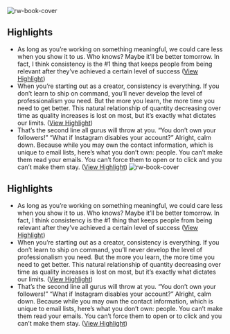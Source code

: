 ![rw-book-cover](https://readwise-assets.s3.amazonaws.com/static/images/article0.00998d930354.png)

## Highlights
- As long as you’re working on something meaningful, we could care less when you show it to us. Who knows? Maybe it’ll be better tomorrow. In fact, I think consistency is the #1 thing that keeps people from being relevant after they’ve achieved a certain level of success ([View Highlight](https://instapaper.com/read/1416154555/16531311))
- When you’re starting out as a creator, consistency is everything. If you don’t learn to ship on command, you’ll never develop the level of professionalism you need. But the more you learn, the more time you need to get better. This natural relationship of quantity decreasing over time as quality increases is lost on most, but it’s exactly what dictates our limits. ([View Highlight](https://instapaper.com/read/1416154555/16531319))
- That’s the second line all gurus will throw at you. “You don’t own your followers!” “What if Instagram disables your account?” Alright, calm down.
  Because while you may own the contact information, which is unique to email lists, here’s what you don’t own: people. You can’t make them read your emails. You can’t force them to open or to click and you can’t make them stay. ([View Highlight](https://instapaper.com/read/1416154555/16531335))
![rw-book-cover](https://readwise-assets.s3.amazonaws.com/static/images/article0.00998d930354.png)

## Highlights
- As long as you’re working on something meaningful, we could care less when you show it to us. Who knows? Maybe it’ll be better tomorrow. In fact, I think consistency is the #1 thing that keeps people from being relevant after they’ve achieved a certain level of success ([View Highlight](https://instapaper.com/read/1416154555/16531311))
- When you’re starting out as a creator, consistency is everything. If you don’t learn to ship on command, you’ll never develop the level of professionalism you need. But the more you learn, the more time you need to get better. This natural relationship of quantity decreasing over time as quality increases is lost on most, but it’s exactly what dictates our limits. ([View Highlight](https://instapaper.com/read/1416154555/16531319))
- That’s the second line all gurus will throw at you. “You don’t own your followers!” “What if Instagram disables your account?” Alright, calm down.
  Because while you may own the contact information, which is unique to email lists, here’s what you don’t own: people. You can’t make them read your emails. You can’t force them to open or to click and you can’t make them stay. ([View Highlight](https://instapaper.com/read/1416154555/16531335))
